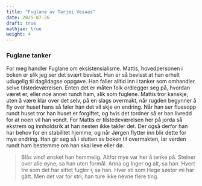 ```yaml
---
title: "Fuglane av Tarjei Vesaas"
date: 2025-07-26
draft: true
mathjax: true
weight: 4
---
```


### Fuglane tanker
For meg handler Fuglane om eksistensialisme. Mattis, hovedpersonen i boken er slik jeg ser det svært bevisst. Han er så bevisst at han erhelt udugelig til daglidagse oppgave. Han faller alltid inn i tanker som omhandler selve tilstedeværelsen. Enten det er måten folk ordlegger seg på, hvordan været er, eller noe annet rundt ham, slik som fuglene. Mattis tror kanskje, uten å være klar over det selv, på en slags overmakt, når rugden begynner å fly over huset hans så føler han det vil skje en endring. Når han ser fluesopp rundt huset tror han huset er forgiftet, og hvis det tordner så er han livredd for at noen vil han vondt. For Mattis er tilstedeværelsen her på jorda så ekstrem og innholdsrik at han nesten ikke takler det. Der også derfor han har behov for en stabilitet hjemme, og når Jørgen flytter inn blir dette for mye endring. Han gir seg så i slutten av boken til overmakten, lar verden rundt ham bestemme om han skal leve eller dø.

> Blås vind! ønsket han hemmelig. Altfor mye var her å tenke på. Steiner over alle øyne, sa han uten formål. Anna og Inger og alt, sa han. Hvert tre som det har sittet fugler i, sa han. Hver sti som Hege søster mi har gått. Men det var for stri, han ture ikke nevne flere ting.